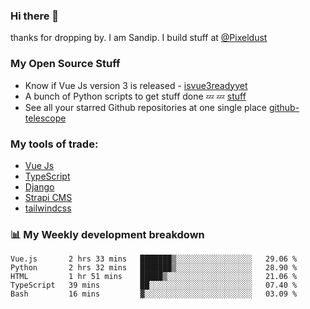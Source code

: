 ### Hi there 👋

thanks for dropping by.
I am Sandip. I build stuff at [@Pixeldust](github.com/pixeldust-in/)

###  **My Open Source Stuff**

 - Know if Vue Js version 3 is released -  [isvue3readyyet](https://github.com/sandiprb/isvue3readyyet)
 - A bunch of Python scripts to get stuff done 💤 💤 [stuff](https://github.com/sandiprb/stuff)
 - See all your starred Github repositories at one single place [github-telescope](https://github.com/sandiprb/github-telescope)



###  **My tools of trade:**
 - [Vue Js](https://github.com/vuejs/vue/)
 - [TypeScript](https://github.com/microsoft/TypeScript)
 - [Django](github.com/django/django)
 - [Strapi CMS](github.com/strapi/strapi)
 - [tailwindcss](https://github.com/tailwindlabs/tailwindcss)


###  📊 **My Weekly development breakdown**
<!--START_SECTION:waka-->
```text
Vue.js       2 hrs 33 mins   ███████▒░░░░░░░░░░░░░░░░░   29.06 % 
Python       2 hrs 32 mins   ███████▒░░░░░░░░░░░░░░░░░   28.90 % 
HTML         1 hr 51 mins    █████▒░░░░░░░░░░░░░░░░░░░   21.06 % 
TypeScript   39 mins         ██░░░░░░░░░░░░░░░░░░░░░░░   07.40 % 
Bash         16 mins         ▓░░░░░░░░░░░░░░░░░░░░░░░░   03.09 % 
```
<!--END_SECTION:waka-->

